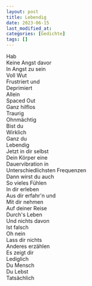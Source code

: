 ```yaml
---
layout: post
title: Lebendig
date: 2023-06-15
last_modified_at:
categories: [Gedichte]
tags: []
---
```


Hab  
Keine Angst davor  
In Angst zu sein  
Voll Wut  
Frustriert und  
Deprimiert  
Allein  
Spaced Out  
Ganz hilflos  
Traurig  
Ohnmächtig  
Bist du  
Wirklich  
Ganz du  
Lebendig  
Jetzt in dir selbst  
Dein Körper eine  
Dauervibration in  
Unterschiedlichsten Frequenzen  
Dann wirst du auch  
So vieles Fühlen  
In dir erleben  
Aus dir erfahr'n und  
Mit dir nehmen  
Auf deiner Reise  
Durch's Leben  
Und nichts davon  
Ist falsch  
Oh nein  
Lass dir nichts  
Anderes erzählen  
Es zeigt dir  
Lediglich  
Du Mensch  
Du Lebst  
Tatsächlich